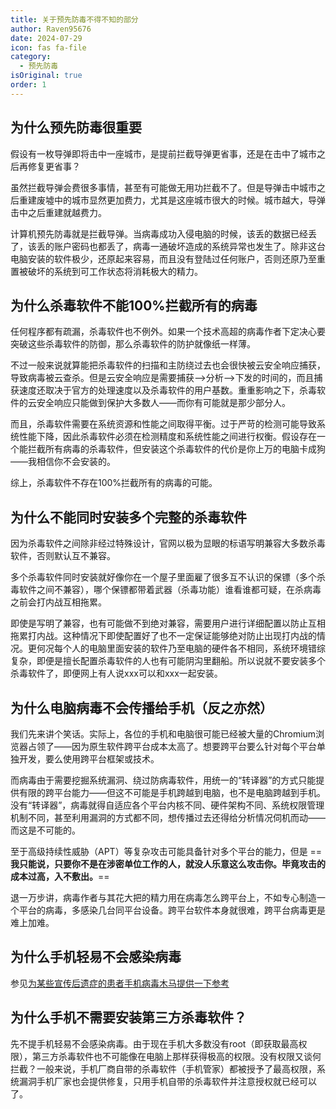 ```yaml
---
title: 关于预先防毒不得不知的部分
author: Raven95676
date: 2024-07-29
icon: fas fa-file
category:
  - 预先防毒
isOriginal: true
order: 1
---
```

## 为什么预先防毒很重要

假设有一枚导弹即将击中一座城市，是提前拦截导弹更省事，还是在击中了城市之后再修复更省事？

虽然拦截导弹会费很多事情，甚至有可能做无用功拦截不了。但是导弹击中城市之后重建废墟中的城市显然更加费力，尤其是这座城市很大的时候。城市越大，导弹击中之后重建就越费力。

计算机预先防毒就是拦截导弹。当病毒成功入侵电脑的时候，该丢的数据已经丢了，该丢的账户密码也都丢了，病毒一通破坏造成的系统异常也发生了。除非这台电脑安装的软件极少，还原起来容易，而且没有登陆过任何账户，否则还原乃至重置被破坏的系统到可工作状态将消耗极大的精力。

## 为什么杀毒软件不能100%拦截所有的病毒

任何程序都有疏漏，杀毒软件也不例外。如果一个技术高超的病毒作者下定决心要突破这些杀毒软件的防御，那么杀毒软件的防护就像纸一样薄。

不过一般来说就算能把杀毒软件的扫描和主防绕过去也会很快被云安全响应捕获，导致病毒被云查杀。但是云安全响应是需要捕获——>分析——>下发的时间的，而且捕获速度还取决于官方的处理速度以及杀毒软件的用户基数。重重影响之下，杀毒软件的云安全响应只能做到保护大多数人——而你有可能就是那少部分人。

而且，杀毒软件需要在系统资源和性能之间取得平衡。过于严苛的检测可能导致系统性能下降，因此杀毒软件必须在检测精度和系统性能之间进行权衡。假设存在一个能拦截所有病毒的杀毒软件，但安装这个杀毒软件的代价是你上万的电脑卡成狗——我相信你不会安装的。

综上，杀毒软件不存在100%拦截所有的病毒的可能。

## 为什么不能同时安装多个完整的杀毒软件

因为杀毒软件之间除非经过特殊设计，官网以极为显眼的标语写明兼容大多数杀毒软件，否则默认互不兼容。

多个杀毒软件同时安装就好像你在一个屋子里面雇了很多互不认识的保镖（多个杀毒软件之间不兼容），哪个保镖都带着武器（杀毒功能）谁看谁都可疑，在杀病毒之前会打内战互相拖累。

即使是写明了兼容，也有可能做不到绝对兼容，需要用户进行详细配置以防止互相拖累打内战。这种情况下即使配置好了也不一定保证能够绝对防止出现打内战的情况。更何况每个人的电脑里面安装的软件乃至电脑的硬件各不相同，系统环境错综复杂，即便是擅长配置杀毒软件的人也有可能阴沟里翻船。所以说就不要安装多个杀毒软件了，即便网上有人说xxx可以和xxx一起安装。

## 为什么电脑病毒不会传播给手机（反之亦然）

我们先来讲个笑话。实际上，各位的手机和电脑很可能已经被大量的Chromium浏览器占领了——因为原生软件跨平台成本太高了。想要跨平台要么针对每个平台单独开发，要么使用跨平台框架或技术。

而病毒由于需要挖掘系统漏洞、绕过防病毒软件，用统一的“转译器”的方式只能提供有限的跨平台能力——但这不可能是手机跨越到电脑，也不是电脑跨越到手机。没有“转译器”，病毒就得自适应各个平台内核不同、硬件架构不同、系统权限管理机制不同，甚至利用漏洞的方式都不同，想传播过去还得给分析情况伺机而动——而这是不可能的。

至于高级持续性威胁（APT）等复杂攻击可能具备针对多个平台的能力，但是 ==**我只能说，只要你不是在涉密单位工作的人，就没人乐意这么攻击你。毕竟攻击的成本过高，入不敷出。**==

退一万步讲，病毒作者与其花大把的精力用在病毒怎么跨平台上，不如专心制造一个平台的病毒，多感染几台同平台设备。跨平台软件本身就很难，跨平台病毒更是难上加难。

## 为什么手机轻易不会感染病毒

参见[为某些宣传后遗症的患者手机病毒木马提供一下参考](https://tieba.baidu.com/p/8874309973)

## 为什么手机不需要安装第三方杀毒软件？

先不提手机轻易不会感染病毒。由于现在手机大多数没有root（即获取最高权限），第三方杀毒软件也不可能像在电脑上那样获得极高的权限。没有权限又谈何拦截？一般来说，手机厂商自带的杀毒软件（手机管家）都被授予了最高权限，系统漏洞手机厂家也会提供修复，只用手机自带的杀毒软件并注意授权就已经可以了。
